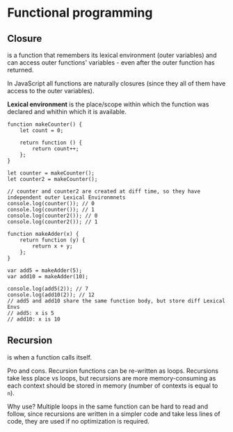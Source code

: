 # Functional programming

## Closure

is a function that remembers its lexical environment (outer variables) and can access outer functions' variables  - even after the outer function has returned.

In JavaScript all functions are naturally closures (since they all of them have access to the outer variables).

**Lexical environment** is the place/scope within which the function was declared and whithin which it is available.

```
function makeCounter() {
    let count = 0;

    return function () {
        return count++;
    };
}

let counter = makeCounter();
let counter2 = makeCounter();

// counter and counter2 are created at diff time, so they have independent outer Lexical Environmnets
console.log(counter()); // 0
console.log(counter()); // 1
console.log(counter2()); // 0
console.log(counter2()); // 1
```

```
function makeAdder(x) {
    return function (y) {
        return x + y;
    };
}

var add5 = makeAdder(5);
var add10 = makeAdder(10);

console.log(add5(2)); // 7
console.log(add10(2)); // 12
// add5 and add10 share the same function body, but store diff Lexical Envs
// add5: x is 5
// add10: x is 10
```

## Recursion

is when a function calls itself.

Pro and cons. Recursion functions can be re-written as loops. Recursions take less place vs loops, but recursions are more memory-consuming as each context should be stored in memory (number of contexts is equal to `n`).

Why use? Multiple loops in the same function can be hard to read and follow, since recursions are written in a simpler code and take less lines of code, they are used if no optimization is required.

